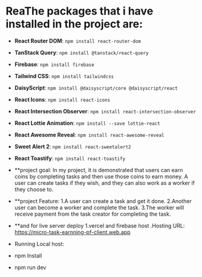 
# ReaThe packages that i have installed in the project are:

- **React Router DOM**: `npm install react-router-dom`
- **TanStack Query**: `npm install @tanstack/react-query`
- **Firebase**: `npm install firebase`
- **Tailwind CSS**: `npm install tailwindcss`
- **DaisyScript**: `npm install @daisyscript/core @daisyscript/react`
- **React Icons**: `npm install react-icons`
- **React Intersection Observer**: `npm install react-intersection-observer`
- **React Lottie Animation**: `npm install --save lottie-react`
- **React Awesome Reveal**: `npm install react-awesome-reveal`
- **Sweet Alert 2**: `npm install react-sweetalert2`
- **React Toastify**: `npm install react-toastify`

- **project goal: In my project, it is demonstrated that users can earn coins by completing tasks and then use those coins to earn money. A user can create tasks if they wish, and they can also work as a worker if they choose to.

- **project Feature:
  1.A user can create a task and get it done.
  2.Another user can become a worker and complete the task.
  3.The worker will receive payment from the task creator for completing the task.
- **and for live server deploy 1.vercel and firebase host .Hosting URL: https://micro-task-earnning-pf-client.web.app

-  Running Local host:
- npm Install
- npm run dev
